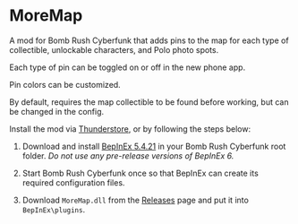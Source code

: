 # MoreMap

A mod for Bomb Rush Cyberfunk that adds pins to the map for each type of collectible, unlockable characters, and Polo photo spots.

Each type of pin can be toggled on or off in the new phone app.

Pin colors can be customized.

By default, requires the map collectible to be found before working, but can be changed in the config.


Install the mod via [Thunderstore](https://thunderstore.io/c/bomb-rush-cyberfunk/p/TRPG/MoreMap/), or by following the steps below:

1. Download and install [BepInEx 5.4.21](https://github.com/BepInEx/BepInEx/releases/tag/v5.4.21) in your Bomb Rush Cyberfunk root folder. *Do not use any pre-release versions of BepInEx 6.*

2. Start Bomb Rush Cyberfunk once so that BepInEx can create its required configuration files.

3. Download `MoreMap.dll` from the [Releases](https://github.com/TRPG0/BRC-MoreMap/releases) page and put it into `BepInEx\plugins`.

